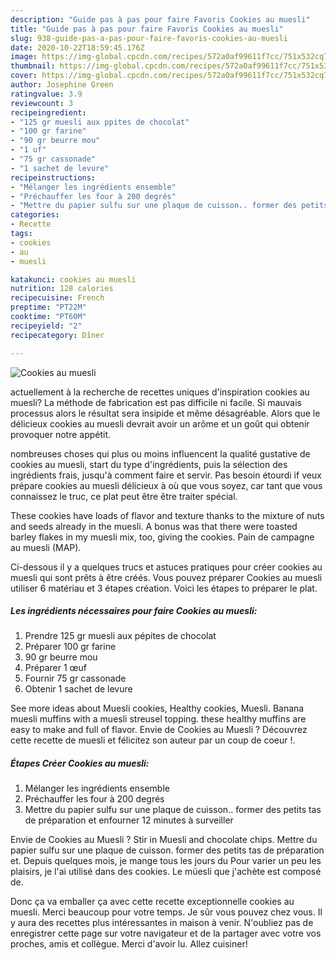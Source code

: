 ```yaml
---
description: "Guide pas à pas pour faire Favoris Cookies au muesli"
title: "Guide pas à pas pour faire Favoris Cookies au muesli"
slug: 938-guide-pas-a-pas-pour-faire-favoris-cookies-au-muesli
date: 2020-10-22T18:59:45.176Z
image: https://img-global.cpcdn.com/recipes/572a0af99611f7cc/751x532cq70/cookies-au-muesli-photo-principale-de-la-recette.jpg
thumbnail: https://img-global.cpcdn.com/recipes/572a0af99611f7cc/751x532cq70/cookies-au-muesli-photo-principale-de-la-recette.jpg
cover: https://img-global.cpcdn.com/recipes/572a0af99611f7cc/751x532cq70/cookies-au-muesli-photo-principale-de-la-recette.jpg
author: Josephine Green
ratingvalue: 3.9
reviewcount: 3
recipeingredient:
- "125 gr muesli aux ppites de chocolat"
- "100 gr farine"
- "90 gr beurre mou"
- "1 uf"
- "75 gr cassonade"
- "1 sachet de levure"
recipeinstructions:
- "Mélanger les ingrédients ensemble"
- "Préchauffer les four à 200 degrés"
- "Mettre du papier sulfu sur une plaque de cuisson.. former des petits tas de préparation et enfourner 12 minutes à surveiller"
categories:
- Recette
tags:
- cookies
- au
- muesli

katakunci: cookies au muesli 
nutrition: 128 calories
recipecuisine: French
preptime: "PT22M"
cooktime: "PT60M"
recipeyield: "2"
recipecategory: Dîner

---
```



![Cookies au muesli](https://img-global.cpcdn.com/recipes/572a0af99611f7cc/751x532cq70/cookies-au-muesli-photo-principale-de-la-recette.jpg)

actuellement à la recherche de recettes uniques d'inspiration cookies au muesli? La méthode de fabrication est pas difficile ni facile. Si mauvais processus alors le résultat sera insipide et même désagréable. Alors que le délicieux cookies au muesli devrait avoir un arôme et un goût qui obtenir provoquer notre appétit.

nombreuses choses qui plus ou moins influencent la qualité gustative de cookies au muesli, start du type d'ingrédients, puis la sélection des ingrédients frais, jusqu'à comment faire et servir. Pas besoin étourdi if veux prépare cookies au muesli délicieux à où que vous soyez, car tant que vous connaissez le truc, ce plat peut être être traiter spécial.

These cookies have loads of flavor and texture thanks to the mixture of nuts and seeds already in the muesli. A bonus was that there were toasted barley flakes in my muesli mix, too, giving the cookies. Pain de campagne au muesli (MAP).


Ci-dessous il y a quelques trucs et astuces pratiques pour créer cookies au muesli qui sont prêts à être créés. Vous pouvez préparer Cookies au muesli utiliser 6 matériau et 3 étapes création. Voici les étapes to préparer le plat.

<!--inarticleads1-->

##### Les ingrédients nécessaires pour faire Cookies au muesli:

1. Prendre 125 gr muesli aux pépites de chocolat
1. Préparer 100 gr farine
1.  90 gr beurre mou
1. Préparer 1 œuf
1. Fournir 75 gr cassonade
1. Obtenir 1 sachet de levure


See more ideas about Muesli cookies, Healthy cookies, Muesli. Banana muesli muffins with a muesli streusel topping. these healthy muffins are easy to make and full of flavor. Envie de Cookies au Muesli ? Découvrez cette recette de muesli et félicitez son auteur par un coup de coeur !. 

<!--inarticleads2-->

##### Étapes Créer Cookies au muesli:

1. Mélanger les ingrédients ensemble
1. Préchauffer les four à 200 degrés
1. Mettre du papier sulfu sur une plaque de cuisson.. former des petits tas de préparation et enfourner 12 minutes à surveiller


Envie de Cookies au Muesli ? Stir in Muesli and chocolate chips. Mettre du papier sulfu sur une plaque de cuisson. former des petits tas de préparation et. Depuis quelques mois, je mange tous les jours du Pour varier un peu les plaisirs, je l&#39;ai utilisé dans des cookies. Le müesli que j&#39;achète est composé de. 


Donc ça va emballer ça avec cette recette exceptionnelle cookies au muesli. Merci beaucoup pour votre temps. Je sûr vous pouvez chez vous. Il y aura des recettes plus  intéressantes in maison à venir. N'oubliez pas de enregistrer cette page sur votre navigateur et de la partager avec votre vos proches, amis et collègue. Merci d'avoir lu. Allez cuisiner!
